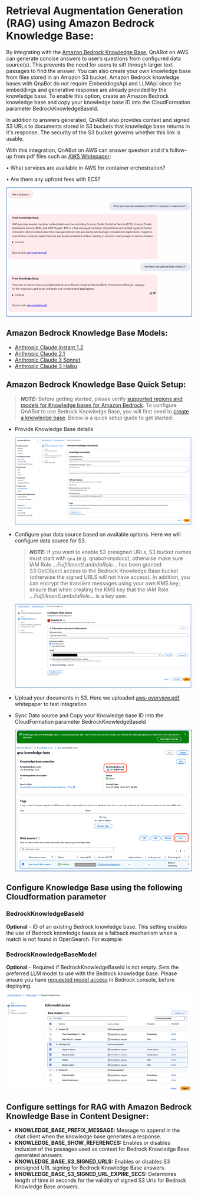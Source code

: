 # Retrieval Augmentation Generation (RAG) using Amazon Bedrock Knowledge Base:

By integrating with the [Amazon Bedrock Knowledge Base](https://aws.amazon.com/bedrock/knowledge-bases/), QnABot on AWS can generate concise answers to user’s questions from configured data source(s). This prevents the need for users to sift through larger text passages to find the answer. You can also create your own knowledge base from files stored in an Amazon S3 bucket. Amazon Bedrock knowledge bases with QnaBot do not require EmbeddingsApi and LLMApi since the embeddings and generative response are already provided by the knowledge base. To enable this option, create an Amazon Bedrock knowledge base and copy your knowledge base ID into the CloudFormation parameter BedrockKnowledgeBaseId. 

In addition to answers generated, QnABot also provides context and signed S3 URLs to documents stored in S3 buckets that knowledge base returns in it's response. The security of the S3 bucket governs whether this link is usable.

With this integration, QnABot on AWS can answer question and it's follow-up from pdf files such as [AWS Whitepaper](https://docs.aws.amazon.com/pdfs/whitepapers/latest/aws-overview/aws-overview.pdf):

•	What services are available in AWS for container orchestration?

•	Are there any upfront fees with ECS?

![](./images/image0.png)


## Amazon Bedrock Knowledge Base Models:

- [Anthropic Claude Instant 1.2](https://us-east-1.console.aws.amazon.com/bedrock/home?region=us-east-1#/providers?model=anthropic.claude-instant-v1)
- [Anthropic Claude 2.1](https://us-east-1.console.aws.amazon.com/bedrock/home?region=us-east-1#/providers?model=anthropic.claude-v2:1)
- [Anthropic Claude 3 Sonnet](https://us-east-1.console.aws.amazon.com/bedrock/home?region=us-east-1#/providers?model=anthropic.claude-3-sonnet-20240229-v1:0)
- [Anthropic Claude 3 Haiku](https://us-east-1.console.aws.amazon.com/bedrock/home?region=us-east-1#/providers?model=anthropic.claude-3-haiku-20240307-v1:0)


## Amazon Bedrock Knowledge Base Quick Setup:
> **_NOTE:_** 
Before getting started, please verify [supported regions and models for Knowledge bases for Amazon Bedrock](https://docs.aws.amazon.com/bedrock/latest/userguide/knowledge-base-supported.html). To configure QnABot to use Bedrock Knowledge Base, you will first need to [create a knowledge base](https://docs.aws.amazon.com/bedrock/latest/userguide/knowledge-base-create.html). Below is a quick setup guide to get started:

- Provide Knowledge Base details

    ![](./images/image1.png)

- Configure your data source based on available options. Here we will configure data source for S3. 
    > **_NOTE:_** If you want to enable S3 presigned URLs, S3 bucket names must start with `qna` (e.g. qnabot-mydocs), otherwise make sure IAM Role *...FulfillmentLambdaRole...* has been granted S3:GetObject access to the Bedrock Knowledge Base bucket (otherwise the signed URLS will not have access). In addition, you can encrypt the transient messages using your own KMS key; ensure that when creating the KMS key that the IAM Role *...FulfillmentLambdaRole...* is a key user.
    
    ![](./images/image2.png)

- Upload your documents in S3. Here we uploaded [aws-overview.pdf](https://docs.aws.amazon.com/pdfs/whitepapers/latest/aws-overview/aws-overview.pdf) whitepaper to test integration

- Sync Data source and Copy your Knowledge base ID into the CloudFormation parameter BedrockKnowledgeBaseId

    ![](./images/image3.png)


## Configure Knowledge Base using the following Cloudformation parameter

### BedrockKnowledgeBaseId

**Optional** - ID of an existing Bedrock knowledge base. This setting enables the use of Bedrock knowledge bases as a fallback mechanism when a match is not found in OpenSearch.
For example:

### BedrockKnowledgeBaseModel

**Optional** -  Required if BedrockKnowledgeBaseId is not empty. Sets the preferred LLM model to use with the Bedrock knowledge base. Please ensure you have [requested model access](https://docs.aws.amazon.com/bedrock/latest/userguide/model-access.html) in Bedrock console, before deploying.

![Enable Model Access](./images/model_access_for_kb.png)



## Configure settings for RAG with Amazon Bedrock Knowledge Base in Content Designer:

- **KNOWLEDGE_BASE_PREFIX_MESSAGE:** Message to append in the chat client when the knowledge base generates a response.
- **KNOWLEDGE_BASE_SHOW_REFERENCES:** Enables or disables inclusion of the passages used as context for Bedrock Knowledge Base generated answers.
- **KNOWLEDGE_BASE_S3_SIGNED_URLS:** Enables or disables S3 presigned URL signing for Bedrock Knowledge Base answers.
- **KNOWLEDGE_BASE_S3_SIGNED_URL_EXPIRE_SECS:** Determines length of time in seconds for the validity of signed S3 Urls for Bedrock Knowledge Base answers.